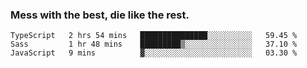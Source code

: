 ### Mess with the best, die like the rest.


<!--START_SECTION:waka-->
```text
TypeScript   2 hrs 54 mins   ███████████████░░░░░░░░░░   59.45 % 
Sass         1 hr 48 mins    █████████▒░░░░░░░░░░░░░░░   37.10 % 
JavaScript   9 mins          ▓░░░░░░░░░░░░░░░░░░░░░░░░   03.30 % 
```
<!--END_SECTION:waka-->
